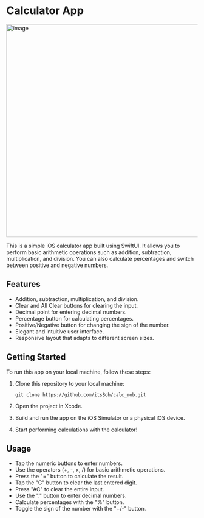 # Calculator App

<img width="559" alt="image" src="https://github.com/itsBoh/calc_mob/assets/95386669/30d41691-5813-47ef-b6f1-fadfae0acbca">


This is a simple iOS calculator app built using SwiftUI. It allows you to perform basic arithmetic operations such as addition, subtraction, multiplication, and division. You can also calculate percentages and switch between positive and negative numbers.

## Features

- Addition, subtraction, multiplication, and division.
- Clear and All Clear buttons for clearing the input.
- Decimal point for entering decimal numbers.
- Percentage button for calculating percentages.
- Positive/Negative button for changing the sign of the number.
- Elegant and intuitive user interface.
- Responsive layout that adapts to different screen sizes.

## Getting Started

To run this app on your local machine, follow these steps:

1. Clone this repository to your local machine:

   ```shell
   git clone https://github.com/itsBoh/calc_mob.git
   ```

2. Open the project in Xcode.

3. Build and run the app on the iOS Simulator or a physical iOS device.

4. Start performing calculations with the calculator!

## Usage

- Tap the numeric buttons to enter numbers.
- Use the operators (+, -, x, /) for basic arithmetic operations.
- Press the "=" button to calculate the result.
- Tap the "C" button to clear the last entered digit.
- Press "AC" to clear the entire input.
- Use the "." button to enter decimal numbers.
- Calculate percentages with the "%" button.
- Toggle the sign of the number with the "+/-" button.

